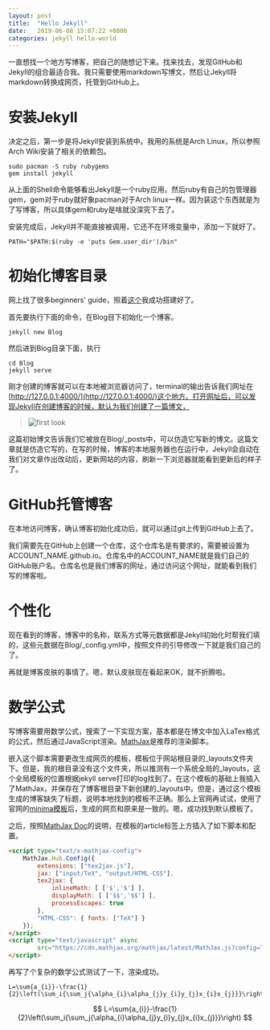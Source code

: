 ```yaml
---
layout: post
title:  "Hello Jekyll"
date:   2019-06-08 15:07:22 +0800
categories: jekyll hello-world
---
```


一直想找一个地方写博客，把自己的随想记下来。找来找去，发现GitHub和Jekyll的组合最适合我。我只需要使用markdown写博文，然后让Jekyll将markdown转换成网页，托管到GitHub上。

# 安装Jekyll
决定之后，第一步是将Jekyll安装到系统中。我用的系统是Arch Linux，所以参照Arch Wiki安装了相关的依赖包。

```shell
sudo pacman -S ruby rubygems
gem install jekyll
```

从上面的Shell命令能够看出Jekyll是一个ruby应用。然后ruby有自己的包管理器gem，gem对于ruby就好象pacman对于Arch linux一样。因为装这个东西就是为了写博客，所以具体gem和ruby是啥就没深究下去了。

安装完成后，Jekyll并不能直接被调用，它还不在环境变量中，添加一下就好了。

```shell
PATH="$PATH:$(ruby -e 'puts Gem.user_dir')/bin"
```

# 初始化博客目录
网上找了很多beginners' guide，照着[这个](https://3kni.com/2016/make-own-blog-with-jekyll-and-github-page/)我成功搭建好了。

首先要执行下面的命令，在Blog目下初始化一个博客。

```shell
jekyll new Blog
```

然后进到Blog目录下面，执行

```shell
cd Blog
jekyll serve
```

刚才创建的博客就可以在本地被浏览器访问了，terminal的输出告诉我们网址在[http://127.0.0.1:4000/](http://127.0.0.1:4000/)这个地方。打开网址后，可以发现Jekyll在创建博客的时候，默认为我们创建了一篇博文，

>![first look]({{site.baseurl}}/assets/imgs/first_look.png)

这篇初始博文告诉我们它被放在Blog/\_posts中，可以仿造它写新的博文。这篇文章就是仿造它写的，在写的时候，博客的本地服务器也在运行中，Jekyll会自动在我们对文章作出改动后，更新网站的内容，刷新一下浏览器就能看到更新后的样子了。

# GitHub托管博客
在本地访问博客，确认博客初始化成功后，就可以通过git上传到GitHub上去了。

我们需要先在GitHub上创建一个仓库，这个仓库名是有要求的，需要被设置为ACCOUNT_NAME.github.io。仓库名中的ACCOUNT_NAME就是我们自己的GitHub账户名。仓库名也是我们博客的网址，通过访问这个网址，就能看到我们写的博客啦。

# 个性化
现在看到的博客，博客中的名称，联系方式等元数据都是Jekyll初始化时帮我们填的，这些元数据在Blog/\_config.yml中，按照文件的引导修改一下就是我们自己的了。

再就是博客皮肤的事情了。嗯，默认皮肤现在看起来OK，就不折腾啦。

# 数学公式

写博客需要用数学公式，搜索了一下实现方案，基本都是在博文中加入LaTex格式的公式，然后通过JavaScript渲染。[MathJax](https://www.mathjax.org)是推荐的渲染脚本。


嵌入这个脚本需要更改生成网页的模板，模板位于网站根目录的_layouts文件夹下。但是，我的根目录没有这个文件夹，所以推测有一个系统全局的_layouts，这个全局模板的位置根据jekyll serve打印的log找到了。在这个模板的基础上我插入了MathJax，并保存在了博客根目录下新创建的_layouts中。但是，通过这个模板生成的博客缺失了标题，说明本地找到的模板不正确。那么上官网再试试，使用了官网的[minima模板](https://github.com/jekyll/minima/blob/master/_layouts/post.html)后，生成的网页和原来是一致的。嗯，成功找到默认模板了。


之后，按照[MathJax Doc](https://docs.mathjax.org/en/latest/configuration.html)的说明，在模板的article标签上方插入了如下脚本和配置。


```html
<script type="text/x-mathjax-config">
    MathJax.Hub.Config({
        extensions: ["tex2jax.js"],
        jax: ["input/TeX", "output/HTML-CSS"],
        tex2jax: {
            inlineMath: [ ['$','$'] ],
            displayMath: [ ['$$','$$'] ],
            processEscapes: true
        },
        "HTML-CSS": { fonts: ["TeX"] }
    });
</script>
<script type="text/javascript" async
        src="https://cdn.mathjax.org/mathjax/latest/MathJax.js?config=TeX-AMS-MML_HTMLorMML">
</script>
```


再写了个复杂的数学公式测试了一下，渲染成功。


```TeX
L=\sum{a_{i}}-\frac{1}{2}\left(\sum_i{\sum_j{\alpha_{i}\alpha_{j}y_{i}y_{j}x_{i}x_{j}}}\right)

```


$$ L=\sum{a_{i}}-\frac{1}{2}\left(\sum_i{\sum_j{\alpha_{i}\alpha_{j}y_{i}y_{j}x_{i}x_{j}}}\right) $$

